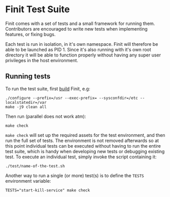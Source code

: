 Finit Test Suite
================

Finit comes with a set of tests and a small framework for running them.
Contributors are encouraged to write new tests when implementing features, or
fixing bugs.

Each test is run in isolation, in it's own namespace. Finit will therefore
be able to be launched as PID 1. Since it's also running with it's own root
directory it will be able to function properly without having any super user
privileges in the host environment.


Running tests
-------------

To run the test suite, first [build](../doc/build.md) Finit, e.g:

    ./configure --prefix=/usr --exec-prefix= --sysconfdir=/etc --localstatedir=/var
    make -j9 clean all

Then run (parallel does not work atm):

    make check

`make check` will set up the required assets for the test environment, and then
run the full set of tests. The environment is not removed afterwards so at
this point individual tests can be executed without having to run the entire
test suite, which is handy when developing new tests or debugging existing
test. To execute an individual test, simply invoke the script containing it:

    ./test/name-of-the-test.sh

Another way to run a single (or more) test(s) is to define the `TESTS`
environment variable:

    TESTS="start-kill-service" make check
